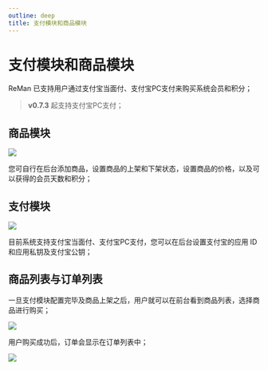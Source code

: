 ```yaml
---
outline: deep
title: 支付模块和商品模块
---
```


# 支付模块和商品模块

ReMan 已支持用户通过支付宝当面付、支付宝PC支付来购买系统会员和积分；

> **v0.7.3** 起支持支付宝PC支付；

## 商品模块

![](/images/pay/image.png)

您可自行在后台添加商品，设置商品的上架和下架状态，设置商品的价格，以及可以获得的会员天数和积分；

## 支付模块

![](/images/pay/image-1.png)

目前系统支持支付宝当面付、支付宝PC支付，您可以在后台设置支付宝的应用 ID 和应用私钥及支付宝公钥；

## 商品列表与订单列表

一旦支付模块配置完毕及商品上架之后，用户就可以在前台看到商品列表，选择商品进行购买；

![](/images/pay/image-2.png)

用户购买成功后，订单会显示在订单列表中；

![](/images/pay/image-3.png)
